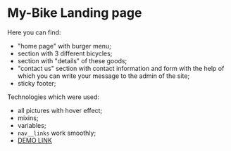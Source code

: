 # My-Bike Landing page

Here you can find:

- "home page" with burger menu;
- section with 3 different bicycles;
- section with "details" of these goods;
- "contact us" section with contact information and form with the help of which you can write your message to the admin of the site;
- sticky footer;

Technologies which were used:

- all pictures with hover effect;
- mixins;
- variables;
- `nav__links` work smoothly;
- [DEMO LINK](https://Stasandrushchak.github.io/my-bike_landing-page/)
